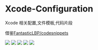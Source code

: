 # Xcode-Configuration
Xcode 相关配置,文件模板,代码片段

借鉴[FantasticLBP/codesnippets](https://github.com/FantasticLBP/codesnippets)


![](https://ws4.sinaimg.cn/large/006tKfTcgy1g161j2gj2wj31c00u0hdu.jpg)
![](https://ws4.sinaimg.cn/large/006tKfTcgy1g161jns2wqj31c00u04qq.jpg)
![](https://ws3.sinaimg.cn/large/006tKfTcgy1g161jwfzxej31c00u07wi.jpg)
![](https://ws1.sinaimg.cn/large/006tKfTcgy1g161ldbv7wj31c00u07wi.jpg)
![](https://ws3.sinaimg.cn/large/006tKfTcgy1g161kdydhjj31c00u04qq.jpg)

